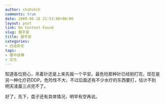 ```yaml
---
author: chzhshch
comments: true
date: 2008-06-18 21:53:00+00:00
layout: post
link: No Content Found
slug: 报平安
title: 报平安
categories:
- 白话杂文
tags:
- 缠中说禅
- 文化
---
```


			

知道各位担心，吊着针还是上来先报一个平安。最危险那种针已经刚打完，现在是另一种化疗药DDP。危险性不大，不过后面还有不少水疗的东西要打，估计不到明天凌晨三点完不了。

好了，先下，盘子还有具体情况，明早有空再说。

